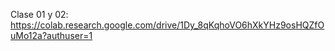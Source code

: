 Clase 01 y 02: 
https://colab.research.google.com/drive/1Dy_8qKqhoVO6hXkYHz9osHQZfOuMo12a?authuser=1